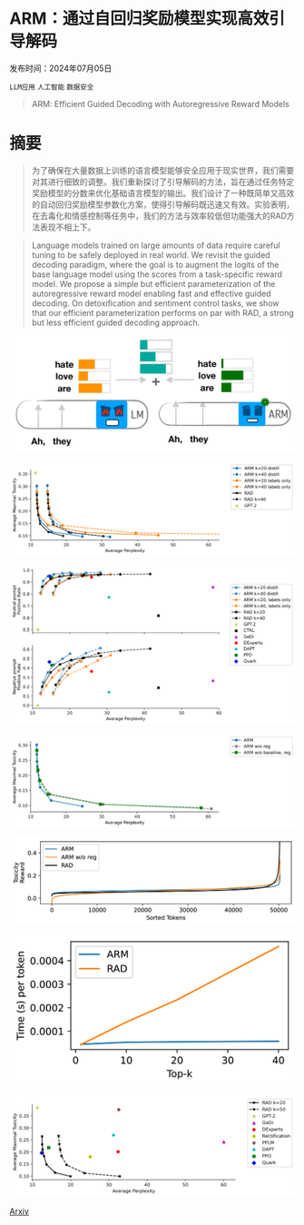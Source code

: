 # ARM：通过自回归奖励模型实现高效引导解码

发布时间：2024年07月05日

`LLM应用` `人工智能` `数据安全`

> ARM: Efficient Guided Decoding with Autoregressive Reward Models

# 摘要

> 为了确保在大量数据上训练的语言模型能够安全应用于现实世界，我们需要对其进行细致的调整。我们重新探讨了引导解码的方法，旨在通过任务特定奖励模型的分数来优化基础语言模型的输出。我们设计了一种既简单又高效的自动回归奖励模型参数化方案，使得引导解码既迅速又有效。实验表明，在去毒化和情感控制等任务中，我们的方法与效率较低但功能强大的RAD方法表现不相上下。

> Language models trained on large amounts of data require careful tuning to be safely deployed in real world. We revisit the guided decoding paradigm, where the goal is to augment the logits of the base language model using the scores from a task-specific reward model. We propose a simple but efficient parameterization of the autoregressive reward model enabling fast and effective guided decoding. On detoxification and sentiment control tasks, we show that our efficient parameterization performs on par with RAD, a strong but less efficient guided decoding approach.

![ARM：通过自回归奖励模型实现高效引导解码](../../../paper_images/2407.04615/x1.png)

![ARM：通过自回归奖励模型实现高效引导解码](../../../paper_images/2407.04615/x2.png)

![ARM：通过自回归奖励模型实现高效引导解码](../../../paper_images/2407.04615/x3.png)

![ARM：通过自回归奖励模型实现高效引导解码](../../../paper_images/2407.04615/x4.png)

![ARM：通过自回归奖励模型实现高效引导解码](../../../paper_images/2407.04615/x5.png)

![ARM：通过自回归奖励模型实现高效引导解码](../../../paper_images/2407.04615/x6.png)

![ARM：通过自回归奖励模型实现高效引导解码](../../../paper_images/2407.04615/x7.png)

[Arxiv](https://arxiv.org/abs/2407.04615)